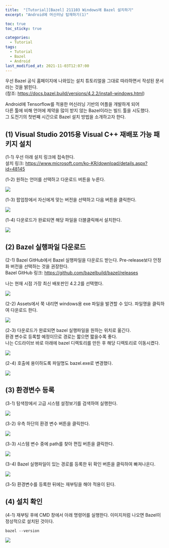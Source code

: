 ```yaml
---
title:  "[Tutorial][Bazel] 211103 Windows에 Bazel 설치하기"
excerpt: "Android에 머신러닝 탑재하기(1)"

toc: true
toc_sticky: true

categories:
  - Tutorial
tags:
  - Tutorial
  - Bazel
  - Android
last_modified_at: 2021-11-03T12:07:00
---
```


우선 Bazel 공식 홈페이지에 나와있는 설치 튜토리얼을 그대로 따라하면서 작성된 문서라는 것을 밝힌다.<br>
(참조: <a href="https://docs.bazel.build/versions/4.2.2/install-windows.html">https://docs.bazel.build/versions/4.2.2/install-windows.html</a>)

Android에 Tensorflow를 적용한 머신러닝 기반의 어플을 개발하게 되어<br>
다른 툴에 비해 언어에 제약을 많이 받지 않는 Bazel이라는 빌드 툴을 시도했다.<br>
그 도전기의 첫번째 시간으로 Bazel 설치 방법을 소개하고자 한다.

## (1) Visual Studio 2015용 Visual C++ 재배포 가능 패키지 설치

(1-1) 우선 아래 설치 링크에 접속한다.<br>
설치 링크: <a href="https://www.microsoft.com/ko-KR/download/details.aspx?id=48145">https://www.microsoft.com/ko-KR/download/details.aspx?id=48145</a>

(1-2) 원하는 언어를 선택하고 다운로드 버튼을 누른다.
<p><img src="/assets/images/21123110.png" /></p>

(1-3) 팝업창에서 자신에게 맞는 버전을 선택하고 다음 버튼을 클릭한다.
<p><img src="/assets/images/21123111.png" /></p>

(1-4) 다운로드가 완료되면 해당 파일을 더블클릭해서 설치한다.
<p><img src="/assets/images/21123112.png" /></p>

## (2) Bazel 실행파일 다운로드

(2-1) Bazel GitHub에서 Bazel 실행파일을 다운로드 받는다. Pre-release보다 안정화 버전을 선택하는 것을 권장한다.<br>
Bazel GitHub 링크: <a href="https://github.com/bazelbuild/bazel/releases">https://github.com/bazelbuild/bazel/releases</a>

나는 현재 시점 가장 최신 배포판인 4.2.2를 선택했다.
<p><img src="/assets/images/21123113.png" /></p>

(2-2) Assets에서 쭉 내리면 windows용 exe 파일을 발견할 수 있다. 파일명을 클릭하여 다운로드 한다.
<p><img src="/assets/images/21123114.png" /></p>

(2-3) 다운로드가 완료되면 bazel 실행파일을 원하는 위치로 옮긴다.<br>
환경 변수로 등록할 예정이므로 경로는 짧으면 짧을수록 좋다.<br>
나는 C드라이브 바로 아래에 bazel 디렉토리를 만든 후 해당 디렉토리로 이동시켰다.
<p><img src="/assets/images/21123115.png" /></p>

(2-4) 호출에 용이하도록 파일명도 bazel.exe로 변경했다.
<p><img src="/assets/images/21123116.png" /></p>

## (3) 환경변수 등록

(3-1) 탐색창에서 고급 시스템 설정보기를 검색하여 실행한다.
<p><img src="/assets/images/21123117.png" /></p>

(3-2) 우측 하단의 환경 변수 버튼을 클릭한다.
<p><img src="/assets/images/21123118.png" /></p>

(3-3) 시스템 변수 중에 path를 찾아 편집 버튼을 클릭한다.
<p><img src="/assets/images/21123119.png" /></p>

(3-4) Bazel 실행파일이 있는 경로를 등록한 뒤 확인 버튼을 클릭하여 빠져나온다.
<p><img src="/assets/images/21123120.png" /></p>

(3-5) 환경변수를 등록한 뒤에는 재부팅을 해야 적용이 된다.

## (4) 설치 확인

(4-1) 재부팅 후에 CMD 창에서 아래 명령어를 실행한다. 이미지처럼 나오면 Bazel이 정상적으로 설치된 것이다.

```
bazel --version
```

<p><img src="/assets/images/21123121.png" /></p>
